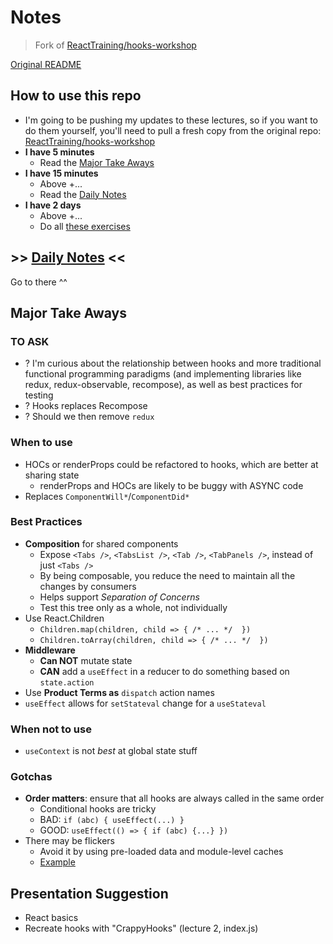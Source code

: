 # Notes

> Fork of [ReactTraining/hooks-workshop](https://github.com/ReactTraining/hooks-workshop)

[Original README](./README.md)

## How to use this repo

- I'm going to be pushing my updates to these lectures, so if you want to do them yourself, you'll need to pull a fresh copy from the original repo: [ReactTraining/hooks-workshop](https://github.com/ReactTraining/hooks-workshop)
- **I have 5 minutes**
  - Read the [Major Take Aways](https://evandana.com/hooks-workshop/#major-take-aways)
- **I have 15 minutes**
  - Above +...
  - Read the [Daily Notes](./NOTES.md)
- **I have 2 days**
  - Above +...
  - Do all [these exercises](./lessons)


## >> [Daily Notes](./NOTES.md) <<

Go to there ^^

## Major Take Aways

### TO ASK

- ? I'm curious about the relationship between hooks and more traditional functional programming paradigms (and implementing libraries like redux, redux-observable, recompose), as well as best practices for testing
- ? Hooks replaces Recompose
- ? Should we then remove `redux`

### When to use

- HOCs or renderProps could be refactored to hooks, which are better at sharing state
  - renderProps and HOCs are likely to be buggy with ASYNC code
- Replaces `ComponentWill*`/`ComponentDid*`

### Best Practices

- **Composition** for shared components
  - Expose `<Tabs />`, `<TabsList />`, `<Tab />`, `<TabPanels />`, instead of just `<Tabs />`
  - By being composable, you reduce the need to maintain all the changes by consumers
  - Helps support _Separation of Concerns_
  - Test this tree only as a whole, not individually
- Use React.Children
  - `Children.map(children, child => { /* ... */  })`
  - `Children.toArray(children, child => { /* ... */  })`
- **Middleware**
  - **Can NOT** mutate state
  - **CAN** add a `useEffect` in a reducer to do something based on `state.action`
- Use **Product Terms as** `dispatch` action names
- `useEffect` allows for `setStateval` change for a `useStateval`


### When not to use

- `useContext` is not _best_ at global state stuff

### Gotchas

- **Order matters**: ensure that all hooks are always called in the same order
  - Conditional hooks are tricky
  - BAD: `if (abc) { useEffect(...) }`
  - GOOD: `useEffect(() => { if (abc) {...} })`
- There may be flickers
  - Avoid it by using pre-loaded data and module-level caches
  - [Example](./lessons/10-the-feed)

## Presentation Suggestion

- React basics
- Recreate hooks with "CrappyHooks" (lecture 2, index.js)